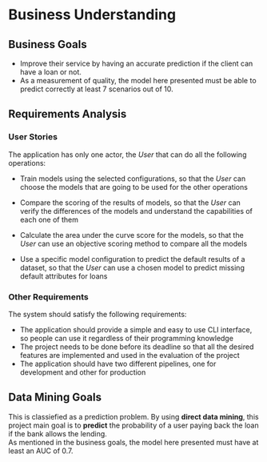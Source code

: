 # Business Understanding

## Business Goals

- Improve their service by having an accurate prediction if the client can have a loan or not.
- As a measurement of quality, the model here presented must be able to predict correctly at least 7 scenarios out of 10. 

## Requirements Analysis

### User Stories

The application has only one actor, the *User* that can do all the following operations:

- Train models using the selected configurations,
  so that the *User* can choose the models that are going to be used for the other operations

- Compare the scoring of the results of models, 
  so that the *User* can verify the differences of the models and understand the capabilities of each one of them

- Calculate the area under the curve score for the models,
  so that the *User* can use an objective scoring method to compare all the models

- Use a specific model configuration to predict the default results of a dataset,
  so that the *User* can use a chosen model to predict missing default attributes for loans

### Other Requirements

The system should satisfy the following requirements:

- The application should provide a simple and easy to use CLI interface, so people can use it regardless of their programming knowledge
- The project needs to be done before its deadline so that all the desired features are implemented and used in the evaluation of the project
- The application should have two different pipelines, one for development and other for production

## Data Mining Goals

This is classiefied as a prediction problem.
By using __direct data mining__, this project main goal is to __predict__ the probability of a user paying back the loan if the bank allows the lending.     
As mentioned in the business goals, the model here presented must have at least an AUC of 0.7.


